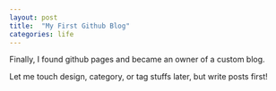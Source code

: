 ```yaml
---
layout: post
title:  "My First Github Blog"
categories: life
---
```

Finally, I found github pages and became an owner of a custom blog.

Let me touch design, category, or tag stuffs later, but write posts first!
